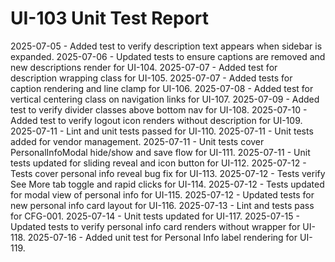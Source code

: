 # UI-103 Unit Test Report

2025-07-05 - Added test to verify description text appears when sidebar is expanded.
2025-07-06 - Updated tests to ensure captions are removed and new descriptions render for UI-104.
2025-07-07 - Added test for description wrapping class for UI-105.
2025-07-07 - Added tests for caption rendering and line clamp for UI-106.
2025-07-08 - Added test for vertical centering class on navigation links for UI-107.
2025-07-09 - Added test to verify divider classes above bottom nav for UI-108.
2025-07-10 - Added test to verify logout icon renders without description for UI-109.
2025-07-11 - Lint and unit tests passed for UI-110.
2025-07-11 - Unit tests added for vendor management.
2025-07-11 - Unit tests cover PersonalInfoModal hide/show and save flow for UI-111.
2025-07-11 - Unit tests updated for sliding reveal and icon button for UI-112.
2025-07-12 - Tests cover personal info reveal bug fix for UI-113.
2025-07-12 - Tests verify See More tab toggle and rapid clicks for UI-114.
2025-07-12 - Tests updated for modal view of personal info for UI-115.
2025-07-12 - Updated tests for new personal info card layout for UI-116.
2025-07-13 - Lint and tests pass for CFG-001.
2025-07-14 - Unit tests updated for UI-117.
2025-07-15 - Updated tests to verify personal info card renders without wrapper for UI-118.
2025-07-16 - Added unit test for Personal Info label rendering for UI-119.
